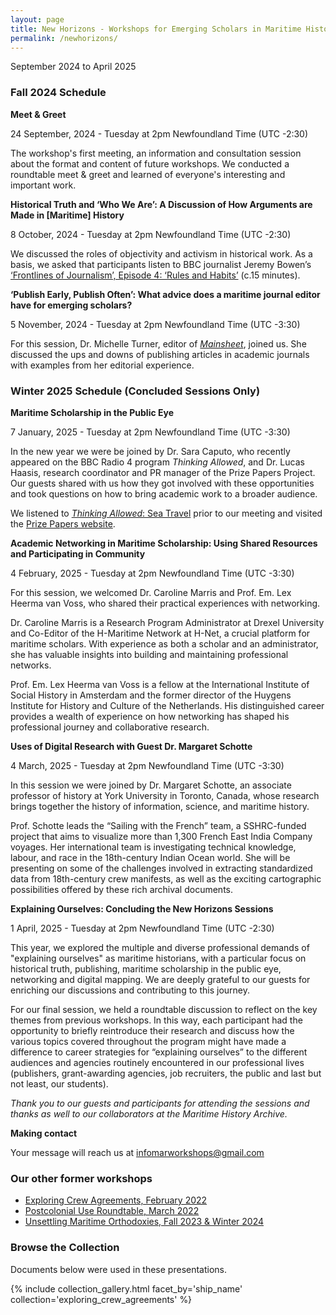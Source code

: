 ```yaml
---
layout: page
title: New Horizons - Workshops for Emerging Scholars in Maritime History
permalink: /newhorizons/
---
```


September 2024 to April 2025

### Fall 2024 Schedule

**Meet & Greet**

24 September, 2024 - Tuesday at 2pm Newfoundland Time (UTC -2:30)

The workshop's first meeting, an information and consultation session about the format and content of future workshops. We conducted a roundtable meet & greet and learned of everyone's interesting and important work.

**Historical Truth and ‘Who We Are’: A Discussion of How Arguments are Made in [Maritime] History**

8 October, 2024 - Tuesday at 2pm Newfoundland Time (UTC -2:30)

We discussed the roles of objectivity and activism in historical work. As a basis, we asked that participants listen to BBC journalist Jeremy Bowen’s [‘Frontlines of Journalism’, Episode 4: ‘Rules and Habits’](https://www.bbc.co.uk/sounds/play/m001jl28) (c.15 minutes).

**‘Publish Early, Publish Often’: What advice does a maritime journal editor have for emerging scholars?**

5 November, 2024 - Tuesday at 2pm Newfoundland Time (UTC -3:30)

For this session, Dr. Michelle Turner, editor of *[Mainsheet](https://www.mainsheet.mysticseaport.org/about)*, joined us. She discussed the ups and downs of publishing articles in academic journals with examples from her editorial experience.

### Winter 2025 Schedule (Concluded Sessions Only)

**Maritime Scholarship in the Public Eye**

7 January, 2025 - Tuesday at 2pm Newfoundland Time (UTC -3:30)

In the new year we were be joined by Dr. Sara Caputo, who recently appeared on the BBC Radio 4 program _Thinking Allowed_, and Dr. Lucas Haasis, research coordinator and PR manager of the Prize Papers Project. Our guests shared with us how they got involved with these opportunities and took questions on how to bring academic work to a broader audience.

We listened to [_Thinking Allowed_: Sea Travel](https://www.bbc.co.uk/programmes/m0023ydj) prior to our meeting and visited the [Prize Papers website](https://www.prizepapers.de/).

**Academic Networking in Maritime Scholarship: Using Shared Resources and Participating in Community**

4 February, 2025 - Tuesday at 2pm Newfoundland Time (UTC -3:30)

For this session, we welcomed Dr. Caroline Marris and Prof. Em. Lex Heerma van Voss, who shared their practical experiences with networking.

Dr. Caroline Marris is a Research Program Administrator at Drexel University and Co-Editor of the H-Maritime Network at H-Net, a crucial platform for maritime scholars. With experience as both a scholar and an administrator, she has valuable insights into building and maintaining professional networks.

Prof. Em. Lex Heerma van Voss is a fellow at the International Institute of Social History in Amsterdam and the former director of the Huygens Institute for History and Culture of the Netherlands. His distinguished career provides a wealth of experience on how networking has shaped his professional journey and collaborative research.

**Uses of Digital Research with Guest Dr. Margaret Schotte**

4 March, 2025 - Tuesday at 2pm Newfoundland Time (UTC -3:30)

In this session we were joined by Dr. Margaret Schotte, an associate professor of history at York University in Toronto, Canada, whose research brings together the history of information, science, and maritime history.

Prof. Schotte leads the “Sailing with the French” team, a SSHRC-funded project that aims to visualize more than 1,300 French East India Company voyages. Her international team is investigating technical knowledge, labour, and race in the 18th-century Indian Ocean world. She will be presenting on some of the challenges involved in extracting standardized data from 18th-century crew manifests, as well as the exciting cartographic possibilities offered by these rich archival documents.

 **Explaining Ourselves: Concluding the New Horizons Sessions**

 1 April, 2025 - Tuesday at 2pm Newfoundland Time (UTC -2:30)

 This year, we explored the multiple and diverse professional demands of "explaining ourselves" as maritime historians, with a particular focus on historical truth, publishing, maritime scholarship in the public eye, networking and digital mapping. We are deeply grateful to our guests for enriching our discussions and contributing to this journey.

 For our final session, we held a roundtable discussion to reflect on the key themes from previous workshops. In this way, each participant had the opportunity to briefly reintroduce their research and discuss how the various topics covered throughout the program might have made a difference to career strategies for “explaining ourselves” to the different audiences and agencies routinely encountered in our professional lives (publishers, grant-awarding agencies, job recruiters, the public and last but not least, our students).

 _Thank you to our guests and participants for attending the sessions and thanks as well to our collaborators at the Maritime History Archive._

**Making contact**

Your message will reach us at [infomarworkshops@gmail.com](mailto:infomarworkshops@gmail.com)

### Our other former workshops

- [Exploring Crew Agreements, February 2022](https://maritimeworkshops.com/expcrewagreements/)
- [Postcolonial Use Roundtable, March 2022](https://maritimeworkshops.com/postcolonial/)
- [Unsettling Maritime Orthodoxies, Fall 2023 & Winter 2024](https://maritimeworkshops.com/orthodoxies/)

### Browse the Collection

Documents below were used in these presentations.

{% include collection_gallery.html facet_by='ship_name' collection='exploring_crew_agreements' %}
